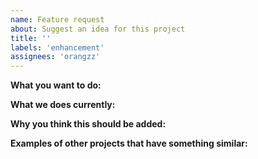 ```yaml
---
name: Feature request
about: Suggest an idea for this project
title: ''
labels: 'enhancement'
assignees: 'orangzz'
---
```



<!-- Please also try to search for your request to avoid it being closed as a duplicate. -->

**What you want to do:**

**What we does currently:**

<!-- This is probably where you explain how you'd use this feature. -->
**Why you think this should be added:**

<!-- If applicable. -->
**Examples of other projects that have something similar:**
